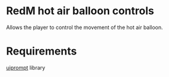 # RedM hot air balloon controls

Allows the player to control the movement of the hot air balloon.

# Requirements

[uiprompt](https://github.com/kibook/redm-uiprompt) library
